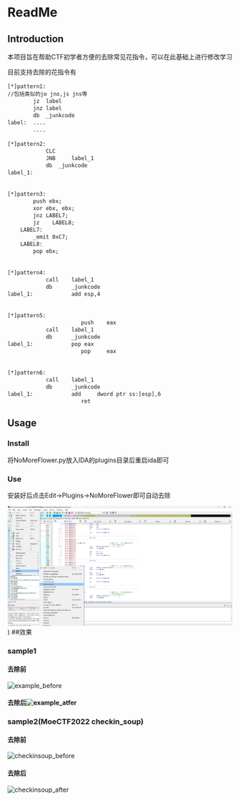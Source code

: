 # ReadMe

## Introduction

本项目旨在帮助CTF初学者方便的去除常见花指令，可以在此基础上进行修改学习

目前支持去除的花指令有

```
[*]pattern1:
//包括类似的jo jno,js jns等
		jz	label
		jnz	label
		db	_junkcode
label:	....
		....

[*]pattern2:
			CLC
			JNB 	label_1
			db 	_junkcode
label_1:


[*]pattern3:
        push ebx;
        xor ebx, ebx;
        jnz LABEL7;
        jz    LABEL8;
    LABEL7:
        _emit 0xC7;
    LABEL8:
        pop ebx;
        

[*]pattern4:
			call	label_1
			db		_junkcode
label_1:	        add	esp,4


[*]pattern5:
                       push    eax
			call	label_1
			db		_junkcode
label_1:	        pop	eax
                       pop     eax
                  

[*]pattern6:
			call	label_1
			db		_junkcode
label_1:	        add     dword ptr ss:[esp],6
                       ret
```



## Usage

### Install

将NoMoreFlower.py放入IDA的plugins目录后重启ida即可

### Use

安装好后点击Edit->Plugins->NoMoreFlower即可自动去除

![use](https://github.com/x1aon1ng/NoMoreFlower/blob/master/pic/use.png))
##效果

### sample1

#### 去除前

![example_before](E:\xhs实习\花指令学习\NoMoreFlower\pic\example_before.png)

#### 去除后![example_atfer](E:\xhs实习\花指令学习\NoMoreFlower\pic\example_atfer.png)

### sample2(MoeCTF2022 checkin_soup)

#### 去除前

![checkinsoup_before](E:\xhs实习\花指令学习\NoMoreFlower\pic\checkinsoup_before.png)

#### 去除后

![checkinsoup_after](E:\xhs实习\花指令学习\NoMoreFlower\pic\checkinsoup_after.png)
